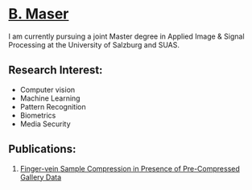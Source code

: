 
 # <span style="color:blue"> [B. Maser](bmaser.github.io) </span>
 
 I am currently pursuing a joint Master degree in Applied Image & Signal Processing at the University of Salzburg and SUAS.
 
 ## Research Interest:
 - Computer vision
 - Machine Learning 
 - Pattern Recognition
 - Biometrics
 - Media Security
 
 ## Publications:
 
 1. [Finger-vein Sample Compression in Presence of Pre-Compressed Gallery Data](https://ieeexplore.ieee.org/abstract/document/8553484/)
 
 
 
 
 
 
 
<!---


You can use the [editor on GitHub](https://github.com/BMaser/bmaser.github.io/edit/master/README.md) to maintain and preview the content for your website in Markdown files.

Whenever you commit to this repository, GitHub Pages will run [Jekyll](https://jekyllrb.com/) to rebuild the pages in your site, from the content in your Markdown files.

### Markdown

Markdown is a lightweight and easy-to-use syntax for styling your writing. It includes conventions for






```markdown
Syntax highlighted code block

# Header 1
## Header 2
### Header 3

- Bulleted
- List

1. Numbered
2. List

**Bold** and _Italic_ and `Code` text

[Link](url) and ![Image](src)
```

For more details see [GitHub Flavored Markdown](https://guides.github.com/features/mastering-markdown/).

### Jekyll Themes

Your Pages site will use the layout and styles from the Jekyll theme you have selected in your [repository settings](https://github.com/BMaser/bmaser.github.io/settings). The name of this theme is saved in the Jekyll `_config.yml` configuration file.

### Support or Contact

Having trouble with Pages? Check out our [documentation](https://help.github.com/categories/github-pages-basics/) or [contact support](https://github.com/contact) and we’ll help you sort it out.

-->
